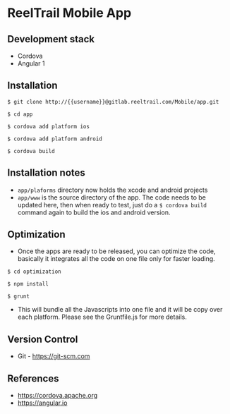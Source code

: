 # ReelTrail Mobile App

## Development stack
- Cordova
- Angular 1

## Installation

```
$ git clone http://{{username}}@gitlab.reeltrail.com/Mobile/app.git

$ cd app

$ cordova add platform ios

$ cordova add platform android

$ cordova build

```

## Installation notes

- `app/plaforms` directory now holds the xcode and android projects
- `app/www` is the source directory of the app. The code needs to be updated here, then when ready to test, just do a ` $ cordova build ` command again to build the ios and android version.

## Optimization

- Once the apps are ready to be released, you can optimize the code, basically it integrates all the code on one file only for faster loading.

```
$ cd optimization

$ npm install

$ grunt

```

- This will bundle all the Javascripts into one file and it will be copy over each platform. Please see the Gruntfile.js for more details.

## Version Control
  - Git - https://git-scm.com

## References

- https://cordova.apache.org
- https://angular.io
